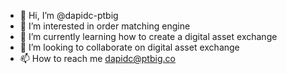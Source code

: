 - 👋 Hi, I’m @dapidc-ptbig
- 👀 I’m interested in order matching engine
- 🌱 I’m currently learning how to create a digital asset exchange
- 💞️ I’m looking to collaborate on digital asset exchange
- 📫 How to reach me dapidc@ptbig.co

